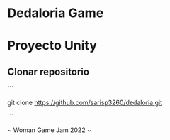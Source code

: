 # Dedaloria Game

# Proyecto Unity

## Clonar repositorio
´´´

git clone https://github.com/sarisp3260/dedaloria.git

´´´

~ Woman Game Jam 2022 ~